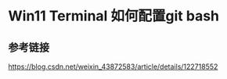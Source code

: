# Win11 Terminal 如何配置git bash

## 参考链接

https://blog.csdn.net/weixin_43872583/article/details/122718552
